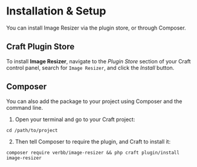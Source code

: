# Installation & Setup
You can install Image Resizer via the plugin store, or through Composer.

## Craft Plugin Store
To install **Image Resizer**, navigate to the _Plugin Store_ section of your Craft control panel, search for `Image Resizer`, and click the _Install_ button.

## Composer
You can also add the package to your project using Composer and the command line.

1. Open your terminal and go to your Craft project:
```shell
cd /path/to/project
```

2. Then tell Composer to require the plugin, and Craft to install it:
```shell
composer require verbb/image-resizer && php craft plugin/install image-resizer
```
